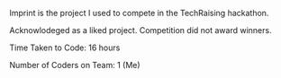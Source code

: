 Imprint is the project I used to compete in the TechRaising hackathon.

Acknowlodeged as a liked project. Competition did not award winners. 

Time Taken to Code: 16 hours

Number of Coders on Team: 1 (Me)
